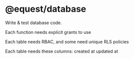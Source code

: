 # @equest/database

Write & test database code.

Each function needs explicit grants to use

Each table needs RBAC, and some need unique RLS policies

Each table needs these columns:
created at
updated at
